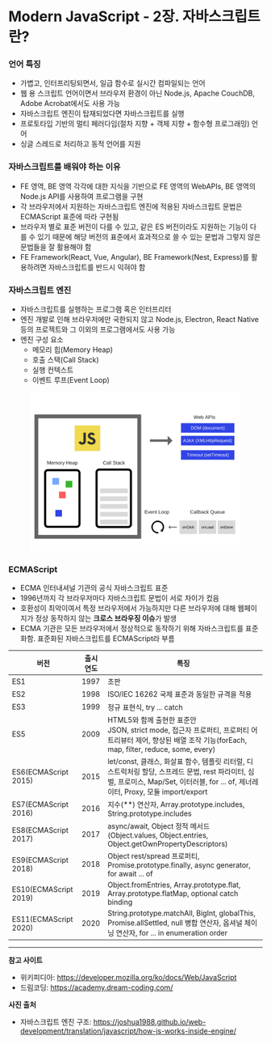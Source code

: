 # Modern JavaScript - 2장. 자바스크립트란?

### 언어 특징

- 가볍고, 인터프리팅되면서, 일급 함수로 실시간 컴파일되는 언어
- 웹 용 스크립트 언어이면서 브라우저 환경이 아닌 Node.js, Apache CouchDB, Adobe Acrobat에서도 사용 가능
- 자바스크립트 엔진이 탑재되었다면 자바스크립트를 실행
- 프로토타입 기반의 멀티 페러다임(절차 지향 + 객체 지향 + 함수형 프로그래밍) 언어
- 싱글 스레드로 처리하고 동적 언어를 지원

### 자바스크립트를 배워야 하는 이유

- FE 영역, BE 영역 각각에 대한 지식을 기반으로 FE 영역의 WebAPIs, BE 영역의 Node.js API를 사용하여 프로그램을 구현
- 각 브라우저에서 지원하는 자바스크립트 엔진에 적용된 자바스크립트 문법은 ECMAScript 표준에 따라 구현됨
- 브라우저 별로 표준 버전이 다를 수 있고, 같은 ES 버전이라도 지원하는 기능이 다를 수 있기 때문에 해당 버전의 표준에서 효과적으로 쓸 수 있는 문법과 그렇지 않은 문법들을 잘 활용해야 함
- FE Framework(React, Vue, Angular), BE Framework(Nest, Express)를 활용하려면 자바스크립트를 반드시 익혀야 함

### 자바스크립트 엔진

- 자바스크립트를 실행하는 프로그램 혹은 인터프리터
- 엔진 개발로 인해 브라우저에만 국한되지 않고 Node.js, Electron, React Native 등의 프로젝트와 그 이외의 프로그램에서도 사용 가능
- 엔진 구성 요소
  - 메모리 힙(Memory Heap)
  - 호출 스택(Call Stack)
  - 실행 컨텍스트
  - 이벤트 루프(Event Loop)

<div align="center">
	<img src="../images/ch02-js-engine-runtime.png" alt="자바스크립트 엔진" width="420" />
</div>

### ECMAScript

- ECMA 인터내셔널 기관의 공식 자바스크립트 표준
- 1996년까지 각 브라우저마다 자바스크립트 문법이 서로 차이가 컸음
- 호환성이 최악이여서 특정 브라우저에서 가능하지만 다른 브라우저에 대해 웹페이지가 정상 동작하지 않는 **크로스 브라우징 이슈**가 발생
- ECMA 기관은 모든 브라우저에서 정상적으로 동작하기 위해 자바스크립트를 표준화함. 표준화된 자바스크립트를 ECMAScript라 부름

| 버전                  | 출시연도 | 특징                                                                                                                                                                                 |
| --------------------- | -------- | ------------------------------------------------------------------------------------------------------------------------------------------------------------------------------------ |
| ES1                   | 1997     | 초판                                                                                                                                                                                 |
| ES2                   | 1998     | ISO/IEC 16262 국제 표준과 동일한 규격을 적용                                                                                                                                         |
| ES3                   | 1999     | 정규 표현식, try ... catch                                                                                                                                                           |
| ES5                   | 2009     | HTML5와 함께 출현한 표준안<br>JSON, strict mode, 접근자 프로퍼티, 프로퍼티 어트리뷰터 제어, 향상된 배열 조작 기능(forEach, map, filter, reduce, some, every)                         |
| ES6(ECMAScript 2015)  | 2015     | let/const, 클래스, 화살표 함수, 템플릿 리터럴, 디스트럭처링 할당, 스프레드 문법, rest 파라미터, 심벌, 프로미스, Map/Set, 이터러블, for ... of, 제너레이터, Proxy, 모듈 import/export |
| ES7(ECMAScript 2016)  | 2016     | 지수(\*\*) 연산자, Array.prototype.includes, String.prototype.includes                                                                                                               |
| ES8(ECMAScript 2017)  | 2017     | async/await, Object 정적 메서드(Object.values, Object.entries, Object.getOwnPropertyDescriptors)                                                                                     |
| ES9(ECMAScript 2018)  | 2018     | Object rest/spread 프로퍼티, Promise.prototype.finally, async generator, for await ... of                                                                                            |
| ES10(ECMAScript 2019) | 2019     | Object.fromEntries, Array.prototype.flat, Array.prototype.flatMap, optional catch binding                                                                                            |
| ES11(ECMAScript 2020) | 2020     | String.prototype.matchAll, BigInt, globalThis, Promise.allSettled, null 병합 연산자, 옵셔널 체이닝 연산자, for ... in enumeration order                                              |

---

**참고 사이트**

- 위키피디아: https://developer.mozilla.org/ko/docs/Web/JavaScript
- 드림코딩: https://academy.dream-coding.com/

**사진 출처**

- 자바스크립트 엔진 구조: https://joshua1988.github.io/web-development/translation/javascript/how-js-works-inside-engine/

